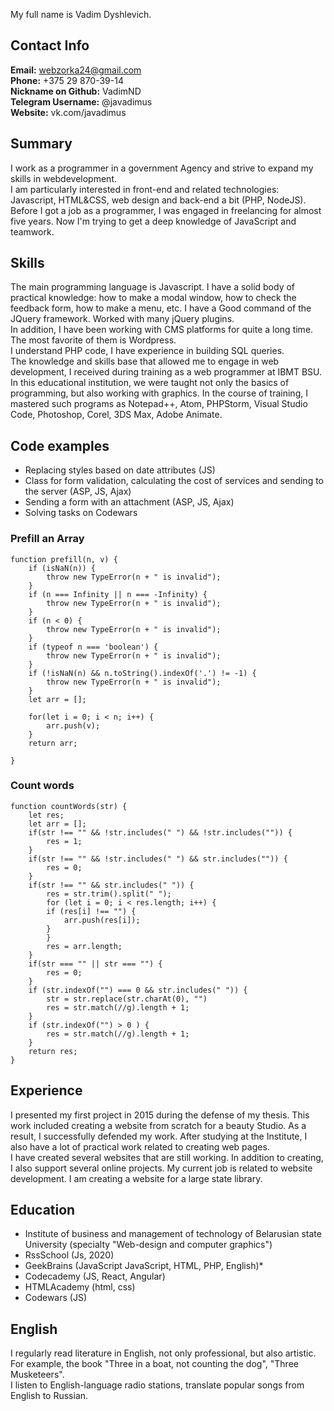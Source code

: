 My full name is Vadim Dyshlevich.

## Contact Info
__Email:__ webzorka24@gmail.com  
__Phone:__ +375 29 870-39-14  
__Nickname on Github:__ VadimND  
__Telegram Username:__ @javadimus  
__Website:__ vk.com/javadimus  

## Summary
I work as a programmer in a government Agency and strive to expand my skills in webdevelopment.  
I am particularly interested in front-end and related technologies: Javascript, HTML&CSS, web design and back-end a bit (PHP, NodeJS). 
Before I got a job as a programmer, I was engaged in freelancing for almost five years. Now I'm trying to get a deep knowledge of JavaScript and teamwork.  

## Skills
The main programming language is Javascript. I have a solid body of practical knowledge: how to make a modal window, how to check the feedback form, how to make a menu, etc. 
I have a Good command of the JQuery framework. Worked with many jQuery plugins.  
In addition, I have been working with CMS platforms for quite a long time. The most favorite of them is Wordpress.  
I understand PHP code, I have experience in building SQL queries.  
The knowledge and skills base that allowed me to engage in web development, I received during training as a web programmer at IBMT BSU.  
In this educational institution, we were taught not only the basics of programming, but also working with graphics. In the course of training, I mastered such programs as Notepad++, Atom, PHPStorm, Visual Studio Code, Photoshop, Corel, 3DS Max, Adobe Animate.

## Code examples
* Replacing styles based on date attributes (JS)
* Class for form validation, calculating the cost of services and sending to the server (ASP, JS, Ajax)
* Sending a form with an attachment (ASP, JS, Ajax)
* Solving tasks on Codewars

### Prefill an Array
```
function prefill(n, v) {  
    if (isNaN(n)) {
        throw new TypeError(n + " is invalid");
    }
    if (n === Infinity || n === -Infinity) {
        throw new TypeError(n + " is invalid");
    }
    if (n < 0) {
        throw new TypeError(n + " is invalid");
    }
    if (typeof n === 'boolean') {
        throw new TypeError(n + " is invalid");
    }
    if (!isNaN(n) && n.toString().indexOf('.') != -1) {
        throw new TypeError(n + " is invalid");
    }
    let arr = [];
    
    for(let i = 0; i < n; i++) {
        arr.push(v);
    }                            
    return arr;                           
    
}
``` 
### Count words
```
function countWords(str) {  
    let res; 
    let arr = [];
    if(str !== "" && !str.includes(" ") && !str.includes("")) {    
        res = 1;
    }
    if(str !== "" && !str.includes(" ") && str.includes("")) {    
        res = 0;
    }
    if(str !== "" && str.includes(" ")) {
        res = str.trim().split(" ");
        for (let i = 0; i < res.length; i++) {
        if (res[i] !== "") {
            arr.push(res[i]);
        }
        }
        res = arr.length;
    }      
    if(str === "" || str === "") {
        res = 0;
    } 
    if (str.indexOf("") === 0 && str.includes(" ")) {
        str = str.replace(str.charAt(0), "")
        res = str.match(//g).length + 1;
    }   
    if (str.indexOf("") > 0 ) {
        res = str.match(//g).length + 1;
    }                           
    return res;  
}
``` 
## Experience 
I presented my first project in 2015 during the defense of my thesis. This work included creating a website from scratch for a beauty Studio. As a result, I successfully defended my work. After studying at the Institute, I also have a lot of practical work related to creating web pages.  
I have created several websites that are still working. In addition to creating, I also support several online projects. My current job is related to website development. I am creating a website for a large state library.

## Education 
* Institute of business and management of technology of Belarusian state University (specialty "Web-design and computer graphics")
* RssSchool (Js, 2020)
* GeekBrains (JavaScript JavaScript, HTML, PHP, English)* 
* Codecademy (JS, React, Angular)
* HTMLAcademy (html, css)
* Codewars (JS)

## English
I regularly read literature in English, not only professional, but also artistic.  
For example, the book "Three in a boat, not counting the dog", "Three Musketeers".  
I listen to English-language radio stations, translate popular songs from English to Russian.
